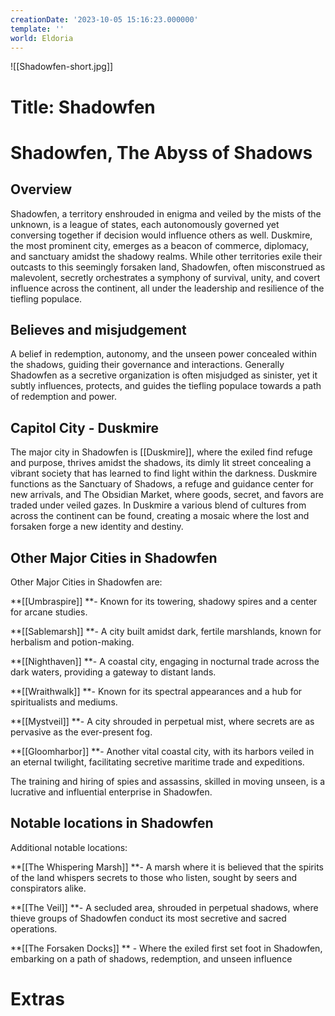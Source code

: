 ```yaml
---
creationDate: '2023-10-05 15:16:23.000000'
template: ''
world: Eldoria
---
```

![[Shadowfen-short.jpg]]

# Title: Shadowfen

# Shadowfen, The Abyss of Shadows
## Overview
Shadowfen, a territory enshrouded in enigma and veiled by the mists of the unknown, is a league of states, each autonomously governed yet conversing together if decision would influence others as well. Duskmire, the most prominent city, emerges as a beacon of commerce, diplomacy, and sanctuary amidst the shadowy realms. While other territories exile their outcasts to this seemingly forsaken land, Shadowfen, often misconstrued as malevolent, secretly orchestrates a symphony of survival, unity, and covert influence across the continent, all under the leadership and resilience of the tiefling populace.


## Believes and misjudgement
A belief in redemption, autonomy, and the unseen power concealed within the shadows, guiding their governance and interactions. Generally Shadowfen as a secretive organization is often misjudged as sinister, yet it subtly influences, protects, and guides the tiefling populace towards a path of redemption and power.
## Capitol City - Duskmire
The major city in Shadowfen is [[Duskmire]], where the exiled find refuge and purpose, thrives amidst the shadows, its dimly lit street concealing a vibrant society that has learned to find light within the darkness. Duskmire functions as the Sanctuary of Shadows, a refuge and guidance center for new arrivals, and The Obsidian Market, where goods, secret, and favors are traded under veiled gazes. In Duskmire a various blend of cultures from across the continent can be found, creating a mosaic where the lost and forsaken forge a new identity and destiny.

## Other Major Cities in Shadowfen
Other Major Cities in Shadowfen are:

**[[Umbraspire]] **- Known for its towering, shadowy spires and a center for arcane studies.

**[[Sablemarsh]] **- A city built amidst dark, fertile marshlands, known for herbalism and potion-making.

**[[Nighthaven]] **- A coastal city, engaging in nocturnal trade across the dark waters, providing a gateway to distant lands.

**[[Wraithwalk]] **- Known for its spectral appearances and a hub for spiritualists and mediums.

**[[Mystveil]] **- A city shrouded in perpetual mist, where secrets are as pervasive as the ever-present fog.

**[[Gloomharbor]] **- Another vital coastal city, with its harbors veiled in an eternal twilight, facilitating secretive maritime trade and expeditions.


The training and hiring of spies and assassins, skilled in moving unseen, is a lucrative and influential enterprise in Shadowfen.
## Notable locations in Shadowfen
Additional notable locations:

**[[The Whispering Marsh]] **- A marsh where it is believed that the spirits of the land whispers secrets to those who listen, sought by seers and conspirators alike.

**[[The Veil]] **- A secluded area, shrouded in perpetual shadows, where thieve groups of Shadowfen conduct its most secretive and sacred operations.

**[[The Forsaken Docks]] ** - Where the exiled first set foot in Shadowfen, embarking on a path of shadows, redemption, and unseen influence

# Extras

